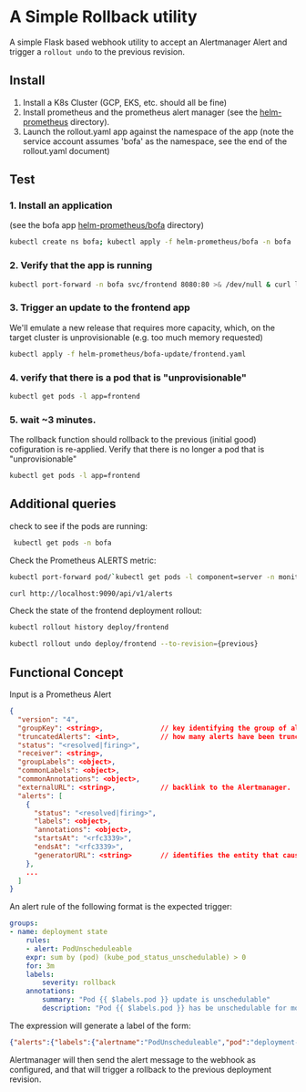 # A Simple Rollback utility

A simple Flask based webhook utility to accept an Alertmanager Alert and trigger a `rollout undo` to the previous revision.

## Install

1. Install a K8s Cluster (GCP, EKS, etc. should all be fine)
2. Install prometheus and the prometheus alert manager (see the [helm-prometheus](file:///../helm-prometheus) directory).
3. Launch the rollout.yaml app against the namespace of the app (note the service account assumes 'bofa' as the namespace, see the end of the rollout.yaml document)

## Test

### 1. Install an application

(see the bofa app [helm-prometheus/bofa](file:///../helm-prometheus/bofa) directory) 

```sh
kubectl create ns bofa; kubectl apply -f helm-prometheus/bofa -n bofa
```

### 2. Verify that the app is running

```sh
kubectl port-forward -n bofa svc/frontend 8080:80 >& /dev/null & curl localhost:8080
```

### 3. Trigger an update to the frontend app 

We'll emulate a new release that requires more capacity, which, on the target cluster is unprovisionable (e.g. too much memory requested)

```sh
kubectl apply -f helm-prometheus/bofa-update/frontend.yaml
```

### 4. verify that there is a pod that is "unprovisionable"

```sh
kubectl get pods -l app=frontend
```

### 5. wait ~3 minutes.
  
The rollback function should rollback to the previous (initial good) cofiguration is re-applied. Verify that there is no longer a pod that is "unprovisionable"

```sh
kubectl get pods -l app=frontend
```


## Additional queries

check to see if the pods are running:

```sh
 kubectl get pods -n bofa
```

Check the Prometheus ALERTS metric:

```sh
kubectl port-forward pod/`kubectl get pods -l component=server -n monitoring | awk '/Running/ {print $1}'` -n monitoring 9090

curl http://localhost:9090/api/v1/alerts
```

Check the state of the frontend deployment rollout:

```sh
kubectl rollout history deploy/frontend

kubectl rollout undo deploy/frontend --to-revision={previous}
```

## Functional Concept

Input is a Prometheus Alert

```json
{
  "version": "4",
  "groupKey": <string>,              // key identifying the group of alerts (e.g. to deduplicate)
  "truncatedAlerts": <int>,          // how many alerts have been truncated due to "max_alerts"
  "status": "<resolved|firing>",
  "receiver": <string>,
  "groupLabels": <object>,
  "commonLabels": <object>,
  "commonAnnotations": <object>,
  "externalURL": <string>,           // backlink to the Alertmanager.
  "alerts": [
    {
      "status": "<resolved|firing>",
      "labels": <object>,
      "annotations": <object>,
      "startsAt": "<rfc3339>",
      "endsAt": "<rfc3339>",
      "generatorURL": <string>       // identifies the entity that caused the alert
    },
    ...
  ]
}
```

An alert rule of the following format is the expected trigger:

```yaml
groups:
- name: deployment state
    rules:
    - alert: PodUnscheduleable
    expr: sum by (pod) (kube_pod_status_unschedulable) > 0
    for: 3m
    labels:
        severity: rollback
    annotations:
        summary: "Pod {{ $labels.pod }} update is unschedulable"
        description: "Pod {{ $labels.pod }} has be unschedulable for more than 3 minutes.  Rollback should trigger"
```

The expression will generate a label of the form:

```json
{"alerts":{"labels":{"alertname":"PodUnscheduleable","pod":"deployment-~rs~-~pod~","severity":"rollback"}}}
```

Alertmanager will then send the alert message to the webhook as configured, and that will trigger a rollback to
the previous deployment revision.